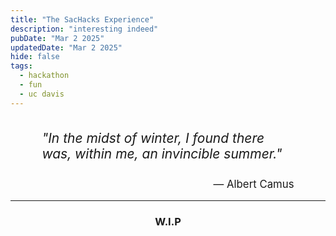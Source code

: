 ```yaml
---
title: "The SacHacks Experience"
description: "interesting indeed"
pubDate: "Mar 2 2025"
updatedDate: "Mar 2 2025"
hide: false
tags:
  - hackathon
  - fun
  - uc davis
---
```


<div style="text-align: center; max-width: 80%; margin: auto;">
    <p style="font-size: 1.5em; font-style: italic; display: inline-block; text-align: left;">
        "In the midst of winter, I found there was, within me, an invincible summer."
    </p>
    <br>
    <p style="text-align: right; font-size: 1.2em; margin-top: 5px;">
        — Albert Camus
    </p>
</div>

----

### <center>W.I.P</center>


